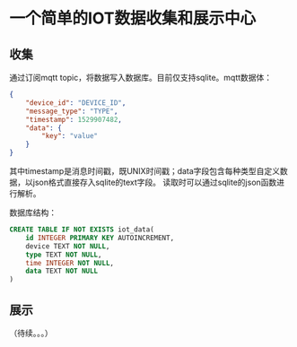 # 一个简单的IOT数据收集和展示中心

## 收集

通过订阅mqtt topic，将数据写入数据库。目前仅支持sqlite。mqtt数据体：

```json
{
	"device_id": "DEVICE_ID",
	"message_type": "TYPE",
	"timestamp": 1529907482,
	"data": {
		"key": "value"
	}
}
```

其中timestamp是消息时间戳，既UNIX时间戳；data字段包含每种类型自定义数据，以json格式直接存入sqlite的text字段。
读取时可以通过sqlite的json函数进行解析。


数据库结构：
```sql
CREATE TABLE IF NOT EXISTS iot_data(
    id INTEGER PRIMARY KEY AUTOINCREMENT,
    device TEXT NOT NULL,
    type TEXT NOT NULL,
    time INTEGER NOT NULL,
    data TEXT NOT NULL
)
```

## 展示
（待续。。。）